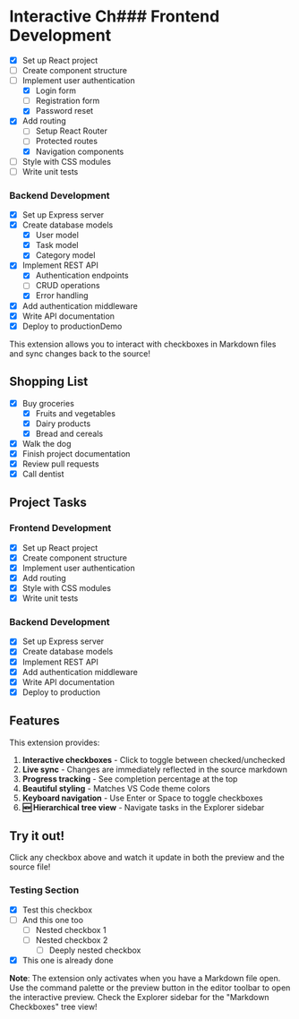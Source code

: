 # Interactive Ch### Frontend Development
- [x] Set up React project
- [ ] Create component structure  
- [ ] Implement user authentication
  - [x] Login form
  - [ ] Registration form
  - [x] Password reset
- [x] Add routing
  - [ ] Setup React Router
  - [ ] Protected routes
  - [x] Navigation components
- [ ] Style with CSS modules
- [ ] Write unit tests

### Backend Development  
- [x] Set up Express server
- [x] Create database models
  - [x] User model 
  - [x] Task model
  - [x] Category model
- [x] Implement REST API
  - [x] Authentication endpoints
  - [ ] CRUD operations
  - [x] Error handling
- [x] Add authentication middleware
- [x] Write API documentation
- [x] Deploy to productionDemo

This extension allows you to interact with checkboxes in Markdown files and sync changes back to the source!

## Shopping List
- [x] Buy groceries
  - [x] Fruits and vegetables
  - [x] Dairy products
  - [x] Bread and cereals
- [x] Walk the dog  
- [x] Finish project documentation
- [x] Review pull requests
- [x] Call dentist

## Project Tasks

### Frontend Development
- [x] Set up React project
- [x] Create component structure  
- [x] Implement user authentication
- [x] Add routing
- [x] Style with CSS modules
- [x] Write unit tests

### Backend Development  
- [x] Set up Express server
- [x] Create database models
- [x] Implement REST API
- [x] Add authentication middleware
- [x] Write API documentation
- [x] Deploy to production

## Features

This extension provides:

1. **Interactive checkboxes** - Click to toggle between checked/unchecked
2. **Live sync** - Changes are immediately reflected in the source markdown
3. **Progress tracking** - See completion percentage at the top
4. **Beautiful styling** - Matches VS Code theme colors
5. **Keyboard navigation** - Use Enter or Space to toggle checkboxes
6. **🆕 Hierarchical tree view** - Navigate tasks in the Explorer sidebar

## Try it out!

Click any checkbox above and watch it update in both the preview and the source file!

### Testing Section
- [x] Test this checkbox
- [ ] And this one too
  - [ ] Nested checkbox 1
  - [ ] Nested checkbox 2
    - [ ] Deeply nested checkbox
- [x] This one is already done

**Note**: The extension only activates when you have a Markdown file open. Use the command palette or the preview button in the editor toolbar to open the interactive preview. Check the Explorer sidebar for the "Markdown Checkboxes" tree view!
